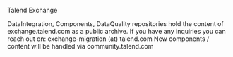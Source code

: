 Talend Exchange

DataIntegration, Components, DataQuality repositories hold the content of exchange.talend.com as a public archive.
If you have any inquiries you can reach out on: exchange-migration (at) talend.com 
New components / content will be handled via community.talend.com
